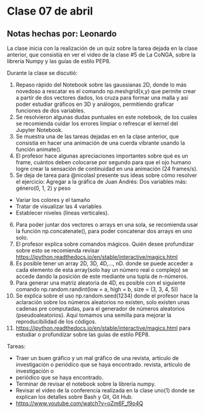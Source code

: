 # Clase 07 de abril

## Notas hechas por: Leonardo

La clase inicia con la realización de un quiz sobre la tarea dejada en la clase anterior, que consistía en ver el video de la clase #5 de La CoNGA, sobre la librería Numpy y las guías de estilo PEP8.

Durante la clase se discutió:

   1. Repaso rápido del Notebook sobre las gaussianas 2D, donde lo más novedoso a rescatar es el comando np.meshgrid(x,y) que permite crear a partir de dos vectores dados, los cruza para formar una malla y así poder estudiar gráficos en 3D y análogos, permitiendo graficar funciones de dos variables.
   2. Se resolvieron algunas dudas puntuales en este notebook, de los cuales se recomienda cuidar los errores limpiar o refrescar el kernel del Jupyter Notebook.
   3. Se muestra una de las tareas dejadas en en la clase anterior, que consistía en hacer una animación de una cuerda vibrante usando la función animate(). 
   4. El profesor hace algunas apreciaciones importantes sobre qué es un frame, cuántos deben colocarse por segundo para que el ojo humano logre crear la sensación de continuidad en una animación (24 frames/s). 
   5. Se deja de tarea para @nicolasl presente sus ideas sobre cómo resolver el ejercicio:
Agregar a la gráfica de Juan Andrés:
    Dos variables más: género(0, 1, 2) y peso
   * Variar los colores y el tamaño
   * Tratar de visualizar las 4 variables
   * Establecer niveles (líneas verticales).
   6. Para poder juntar dos  vectores o arrays en una sola, se recomienda usar la función np.concatenate(), para poder concatenar dos arrays en uno solo.
   7. El profesor explica sobre comandos mágicos. Quién desee profundizar sobre esto se recomienda revisar https://ipython.readthedocs.io/en/stable/interactive/magics.html
   8. Es posible tener un array 2D, 3D, 4D,..., nD. donde se puede acceder a cada elemento de esta array(solo hay un número real o complejo) se accede dando la posición de este mediante una tupla de n-números.
   9. Para generar una matriz aleatoria de 4D, es posible con el siguiente comando np.random.randint(low = a, high = b, size = (3, 3, 4, 5))
   10. Se explica sobre el uso np.random.seed(1234) donde el profesor hace la aclaración sobre los números aleatorios no existen, solo existen unas cadenas pre computadas, para el generador de números aleatorios (pseudoaleatorios). Aquí tomamos una semilla para mejorar la reproducibilidad de los códigos. 
   11. https://ipython.readthedocs.io/en/stable/interactive/magics.html para estudiar o profundizar sobre las guías de estilo PEP8. 


Tareas:
   * Traer un buen gráfico y un mal gráfico de una revista, artículo de investigación o periódico que se haya encontrado.‌ ‌revista,‌ ‌artículo‌ ‌de‌ ‌investigación‌ ‌o‌ ‌
   * periódico‌ ‌que‌ ‌se‌ ‌haya‌ ‌encontrado.‌ ‌
   * Terminar‌ ‌de‌ ‌revisar‌ ‌el‌ ‌notebook‌ ‌sobre‌ ‌la‌ ‌librería‌ ‌numpy.‌ ‌ ‌
   * Revisar‌ ‌el‌ ‌vídeo‌ ‌de‌ ‌la‌ ‌conferencia‌ ‌realizada‌ ‌en‌ ‌la‌ ‌clase‌ ‌uno(1)‌ ‌donde‌ ‌se‌ ‌explican‌ ‌los‌ ‌detalles‌ ‌sobre‌ ‌Bash‌ ‌y‌ ‌Git,‌ ‌Git‌ ‌Hub.‌ ‌
   * https://www.youtube.com/watch?v=oZm6F_f9o4Q‌ ‌
